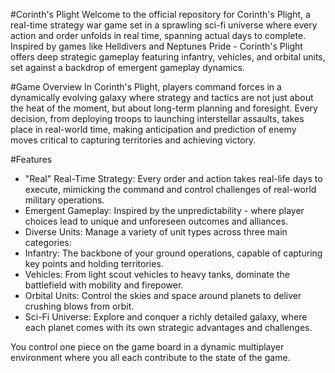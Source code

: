 #Corinth's Plight
Welcome to the official repository for Corinth's Plight, a real-time strategy war game set in a sprawling sci-fi universe where every action and order unfolds in real time, spanning actual days to complete. Inspired by games like Helldivers and Neptunes Pride - Corinth's Plight offers deep strategic gameplay featuring infantry, vehicles, and orbital units, set against a backdrop of emergent gameplay dynamics.

#Game Overview
In Corinth's Plight, players command forces in a dynamically evolving galaxy where strategy and tactics are not just about the heat of the moment, but about long-term planning and foresight. Every decision, from deploying troops to launching interstellar assaults, takes place in real-world time, making anticipation and prediction of enemy moves critical to capturing territories and achieving victory.

#Features
- "Real" Real-Time Strategy: Every order and action takes real-life days to execute, mimicking the command and control challenges of real-world military operations.
- Emergent Gameplay: Inspired by the unpredictability - where player choices lead to unique and unforeseen outcomes and alliances.
- Diverse Units: Manage a variety of unit types across three main categories:
- Infantry: The backbone of your ground operations, capable of capturing key points and holding territories.
- Vehicles: From light scout vehicles to heavy tanks, dominate the battlefield with mobility and firepower.
- Orbital Units: Control the skies and space around planets to deliver crushing blows from orbit.
- Sci-Fi Universe: Explore and conquer a richly detailed galaxy, where each planet comes with its own strategic advantages and challenges.


You control one piece on the game board in a dynamic multiplayer environment where you all each contribute to the state of the game.